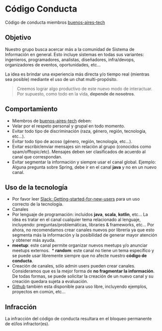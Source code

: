# Código Conducta

Código de conducta miembros [buenos-aires-tech](https://buenos-aires-tech.slack.com)

## Objetivo

Nuestro grupo busca acercar más a la comunidad de Sistema de Información en general. Esto incluye sistemas en todas sus variantes: ingenieros, programadores, analistas, diseñadores, infra/devops, organizadores de eventos, oportunidades, etc...

La idea es brindar una experiencia más directa y/o tiempo real (mientras sea posible) mediante el uso de un chat multi-propósito.

> Creemos lograr algo productivo de este nuevo modo de interactuar. Por supuesto, como todo en la vida, **depende de nosotros**.

## Comportamiento

* Miembros de [buenos-aires-tech](https://buenos-aires-tech.slack.com) deben:
 * Velar por el respeto personal y grupal en todo momento.
 * Evitar todo tipo de discriminación (raza, género, región, tecnología, etc...).
 * Evitar todo tipo de acoso (género, región, tecnología, etc...).
 * Evitar escribir/enviar mensajes sin relación al grupo (conocidos como spam/offtopic/etc). Mensajes deben ser clasificados de acuerdo al canal que correspondan.
 * Evitar segmentar la información y siempre usar el canal global. Ejemplo: Alguna pregunta sobre Spring, debe ir en el canal **java** y no en un nuevo canal.

## Uso de la tecnología

* Por favor leer [Slack: Getting-started-for-new-users](https://get.slack.help/hc/en-us/articles/218080037-Getting-started-for-new-users) para un uso correcto de la tecnología.
* Canales
 * Por lenguaje de programación: incluidos **java**, **scala**, **kotlin**, etc... La idea es tratar en el canal cualquier tema relacionado al lenguaje, incluyendo: preguntas/problemáticas, libraries & frameworks, etc... Por ahora, no recomendamos crear canales nuevos por librería ya que esto segmenta más la información y la posibilidad de generar mayor atención y obtener más ayuda.
  * **meetup**: este canal permite organizar nuevos meetups y/o anunciar meetups externos.
  * **random**: este canal no tiene un tema específico y se puede usar libremente siempre que no afecte nuestro **código de conducta**.
* Creación de canales, sólo admin users pueden crear canales. Consideramos que es la mejor forma de **no fragmentar la información**. De todas formas, se puede solicitar la creación de un nuevo canal y su creación quedara sujeta a evaluación.
* [Github](https://github.com/buenos-aires-tech) también esta disponible para uso libre, incluyendo ejemplos, proyectos en común, etc...

## Infracción

La infracción del código de conducta resultara en el bloqueo permanente de el/los infractor(es).